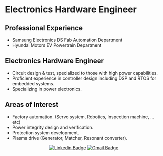 # Electronics Hardware Engineer
## Professional Experience
- Samsung Electronics DS Fab Automation Department
- Hyundai Motors EV Powertrain Department

## Electronics Hardware Engineer

- Circuit design & test, specialized to those with high power capabilities.
- Proficient experience in controller design including DSP and RTOS for embedded systems.
- Specializing in power electronics.

## Areas of Interest
- Factory automation. (Servo system, Robotics, Inspection machine, ... etc)
- Power integrity design and verification.
- Protection system development.
- Plasma drive (Generator, Matcher, Resonant converter).

<div align=center>
  
[![Linkedin Badge](https://img.shields.io/badge/-LinkedIn-blue?style=flat-square&logo=Linkedin&logoColor=white&link=https://www.linkedin.com/in/donghoon-park-5013451a6)](https://www.linkedin.com/in/donghoon-park-5013451a6)
[![Gmail Badge](https://img.shields.io/badge/-Gmail-d14836?style=flat-square&logo=Gmail&logoColor=white&link=mailto:donghun94@snu.ac.kr)](mailto:donghun94@snu.ac.kr)
  
</div>
<!--
**DongHoonPark/DongHoonPark** is a ✨ _special_ ✨ repository because its `README.md` (this file) appears on your GitHub profile.

Here are some ideas to get you started:

- 🔭 I’m currently working on ...
- 🌱 I’m currently learning ...
- 👯 I’m looking to collaborate on ...
- 🤔 I’m looking for help with ...
- 💬 Ask me about ...
- 📫 How to reach me: ...
- 😄 Pronouns: ...
- ⚡ Fun fact: ...
-->
